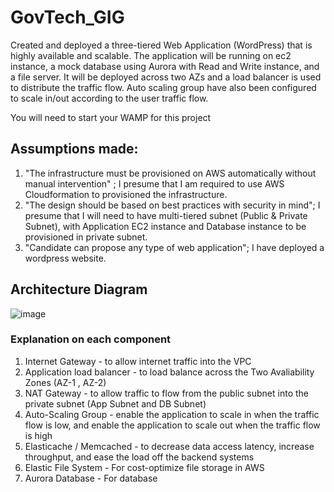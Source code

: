 # GovTech_GIG

Created and deployed a three-tiered Web Application (WordPress) that is highly available and scalable. The application will be running on ec2 instance, a mock database using Aurora with Read and Write instance, and a file server. It will be deployed across two AZs and a load balancer is used to distribute the traffic flow. Auto scaling group have also been configured to scale in/out according to the user traffic flow. 

You will need to start your WAMP for this project

## Assumptions made:

1. "The infrastructure must be provisioned on AWS automatically without manual intervention" ; I presume that I am required to use AWS Cloudformation to provisioned the infrastructure.
2. "The design should be based on best practices with security in mind"; I presume that I will need to have multi-tiered subnet (Public & Private Subnet), with Application EC2 instance and Database instance to be provisioned in private subnet.
3. "Candidate can propose any type of web application"; I have deployed a wordpress website. 


## Architecture Diagram

![image](https://user-images.githubusercontent.com/90443576/183464977-b97afbdd-9eb5-4940-81e6-ff508c3b6b26.png)


### Explanation on each component 

1. Internet Gateway - to allow internet traffic into the VPC
2. Application load balancer - to load balance across the Two Avaliability Zones (AZ-1 , AZ-2)
3. NAT Gateway - to allow traffic to flow from the public subnet into the private subnet (App Subnet and DB Subnet) 
4. Auto-Scaling Group - enable the application to scale in when the traffic flow is low, and enable the application to scale out when the traffic flow is high
5. Elasticache / Memcached - to decrease data access latency, increase throughput, and ease the load off the backend systems
6. Elastic File System - For cost-optimize file storage in AWS
7. Aurora Database - For database
